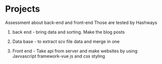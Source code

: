 # Projects 
Assessment about back-end and front-end
Those are tested by Hashways

1. back end -  bring data and sorting. 
               Make the blog posts

2. Data base - to extract scv file data and merge 
               in one

3. Front end - Take api from server and make websites by using Javvascript
               framework-vue js and css styling
